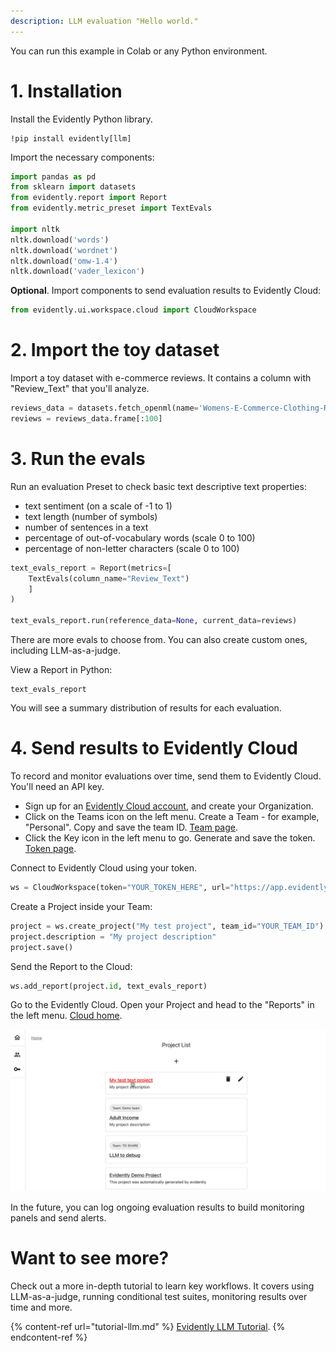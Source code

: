 ```yaml
---
description: LLM evaluation "Hello world." 
---
```


You can run this example in Colab or any Python environment.

# 1. Installation

Install the Evidently Python library. 

```
!pip install evidently[llm]
```

Import the necessary components:

```python
import pandas as pd
from sklearn import datasets
from evidently.report import Report
from evidently.metric_preset import TextEvals

import nltk
nltk.download('words')
nltk.download('wordnet')
nltk.download('omw-1.4')
nltk.download('vader_lexicon')
```

**Optional**. Import components to send evaluation results to Evidently Cloud:

```python
from evidently.ui.workspace.cloud import CloudWorkspace
```

# 2. Import the toy dataset 

Import a toy dataset with e-commerce reviews. It contains a column with "Review_Text" that you'll analyze.

```python
reviews_data = datasets.fetch_openml(name='Womens-E-Commerce-Clothing-Reviews', version=2, as_frame='auto')
reviews = reviews_data.frame[:100]
```

# 3. Run the evals

Run an evaluation Preset to check basic text descriptive text properties:
* text sentiment (on a scale of -1 to 1)
* text length (number of symbols)
* number of sentences in a text 
* percentage of out-of-vocabulary words (scale 0 to 100)
* percentage of non-letter characters (scale 0 to 100)

```python
text_evals_report = Report(metrics=[
    TextEvals(column_name="Review_Text")
    ]
)

text_evals_report.run(reference_data=None, current_data=reviews)
```

There are more evals to choose from. You can also create custom ones, including LLM-as-a-judge.

View a Report in Python:

```
text_evals_report
```

You will see a summary distribution of results for each evaluation.

# 4. Send results to Evidently Cloud 

To record and monitor evaluations over time, send them to Evidently Cloud. You'll need an API key.
* Sign up for an [Evidently Cloud account](https://app.evidently.cloud/signup), and create your Organization.
* Click on the Teams icon on the left menu. Create a Team - for example, "Personal". Copy and save the team ID. [Team page](https://app.evidently.cloud/teams).
* Click the Key icon in the left menu to go. Generate and save the token. [Token page](https://app.evidently.cloud/token).

Connect to Evidently Cloud using your token.

```python
ws = CloudWorkspace(token="YOUR_TOKEN_HERE", url="https://app.evidently.cloud")
```

Create a Project inside your Team:

```python
project = ws.create_project("My test project", team_id="YOUR_TEAM_ID")
project.description = "My project description"
project.save()
```

Send the Report to the Cloud: 

```python
ws.add_report(project.id, text_evals_report)
```

Go to the Evidently Cloud. Open your Project and head to the "Reports" in the left menu. [Cloud home](https://app.evidently.cloud/).

![](../.gitbook/assets/cloud/toy_text_report_preview.gif)

In the future, you can log ongoing evaluation results to build monitoring panels and send alerts.

# Want to see more?

Check out a more in-depth tutorial to learn key workflows. It covers using LLM-as-a-judge, running conditional test suites, monitoring results over time and more.

{% content-ref url="tutorial-llm.md" %}
[Evidently LLM Tutorial](tutorial-llm.md). 
{% endcontent-ref %}
